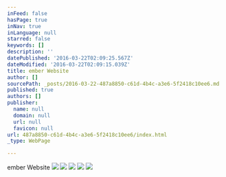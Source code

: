 ```yaml
---
inFeed: false
hasPage: true
inNav: true
inLanguage: null
starred: false
keywords: []
description: ''
datePublished: '2016-03-22T02:09:25.567Z'
dateModified: '2016-03-22T02:09:15.039Z'
title: ember Website
author: []
sourcePath: _posts/2016-03-22-487a8850-c61d-4b4c-a3e6-5f2418c10ee6.md
published: true
authors: []
publisher:
  name: null
  domain: null
  url: null
  favicon: null
url: 487a8850-c61d-4b4c-a3e6-5f2418c10ee6/index.html
_type: WebPage

---
```

ember Website
![](https://the-grid-user-content.s3-us-west-2.amazonaws.com/9153d428-a653-419f-bfca-044522c64bc6.jpg)
![](https://the-grid-user-content.s3-us-west-2.amazonaws.com/7de9a744-1034-4c43-b3c7-63da739acaa3.jpg)
![](https://the-grid-user-content.s3-us-west-2.amazonaws.com/ae18399f-8831-4756-aba8-c06df43ca766.jpg)
![](https://the-grid-user-content.s3-us-west-2.amazonaws.com/9ce04aea-9365-4ff8-9f9f-b61eb970f721.jpg)
![](https://the-grid-user-content.s3-us-west-2.amazonaws.com/ca8b0467-cd79-4f06-91b8-0b1d2ecbcc12.jpg)